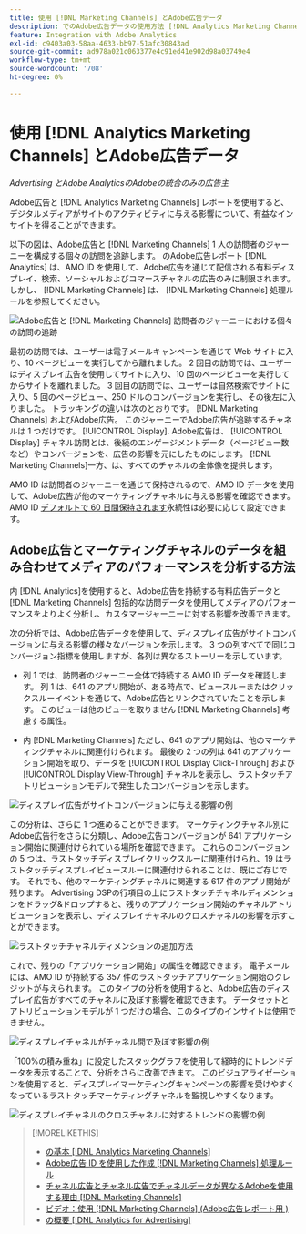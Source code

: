 ```yaml
---
title: 使用 [!DNL Marketing Channels] とAdobe広告データ
description: でのAdobe広告データの使用方法 [!DNL Analytics Marketing Channels].
feature: Integration with Adobe Analytics
exl-id: c9403a03-58aa-4633-bb97-51afc30843ad
source-git-commit: ad978a021c063377e4c91ed41e902d98a03749e4
workflow-type: tm+mt
source-wordcount: '708'
ht-degree: 0%

---
```


# 使用 [!DNL Analytics Marketing Channels] とAdobe広告データ

*Advertising とAdobe AnalyticsのAdobeの統合のみの広告主*

Adobe広告と [!DNL Analytics Marketing Channels] レポートを使用すると、デジタルメディアがサイトのアクティビティに与える影響について、有益なインサイトを得ることができます。

<!-- from video: By using Marketing Channels with your Adobe Advertising data, you can get a more holistic view of how your advertising efforts are affecting site behavior. In particular, you can see the value of your view-through and click-through data, and how your advertising assists or is assisted by other channels. -->

以下の図は、Adobe広告と [!DNL Marketing Channels] 1 人の訪問者のジャーニーを構成する個々の訪問を追跡します。 のAdobe広告レポート [!DNL Analytics] は、AMO ID を使用して、Adobe広告を通じて配信される有料ディスプレイ、検索、ソーシャルおよびコマースチャネルの広告のみに制限されます。 しかし、 [!DNL Marketing Channels] は、 [!DNL Marketing Channels] 処理ルールを参照してください。

![Adobe広告と [!DNL Marketing Channels] 訪問者のジャーニーにおける個々の訪問の追跡](/help/integrations/assets/a4adc-mc-sample-journey2.png)

最初の訪問では、ユーザーは電子メールキャンペーンを通じて Web サイトに入り、10 ページビューを実行してから離れました。 2 回目の訪問では、ユーザーはディスプレイ広告を使用してサイトに入り、10 回のページビューを実行してからサイトを離れました。 3 回目の訪問では、ユーザーは自然検索でサイトに入り、5 回のページビュー、250 ドルのコンバージョンを実行し、その後左に入りました。 トラッキングの違いは次のとおりです。 [!DNL Marketing Channels] およびAdobe広告。 このジャーニーでAdobe広告が追跡するチャネルは 1 つだけです。 [!UICONTROL Display]. Adobe広告は、 [!UICONTROL Display] チャネル訪問とは、後続のエンゲージメントデータ（ページビュー数など）やコンバージョンを、広告の影響を元にしたものにします。 [!DNL Marketing Channels]一方、は、すべてのチャネルの全体像を提供します。

AMO ID は訪問者のジャーニーを通じて保持されるので、AMO ID データを使用して、Adobe広告が他のマーケティングチャネルに与える影響を確認できます。 AMO ID [デフォルトで 60 日間保持されます](/help/integrations/analytics/overview.md)永続性は必要に応じて設定できます。

## Adobe広告とマーケティングチャネルのデータを組み合わせてメディアのパフォーマンスを分析する方法

内 [!DNL Analytics]を使用すると、Adobe広告を持続する有料広告データと [!DNL Marketing Channels] 包括的な訪問データを使用してメディアのパフォーマンスをよりよく分析し、カスタマージャーニーに対する影響を改善できます。

次の分析では、Adobe広告データを使用して、ディスプレイ広告がサイトコンバージョンに与える影響の様々なバージョンを示します。 3 つの列すべてで同じコンバージョン指標を使用しますが、各列は異なるストーリーを示しています。

* 列 1 では、訪問者のジャーニー全体で持続する AMO ID データを確認します。 列 1 は、641 のアプリ開始が、ある時点で、ビュースルーまたはクリックスルーイベントを通じて、Adobe広告とリンクされていたことを示します。 このビューは他のビューを取りません [!DNL Marketing Channels] 考慮する属性。

* 内 [!DNL Marketing Channels] ただし、641 のアプリ開始は、他のマーケティングチャネルに関連付けられます。 最後の 2 つの列は 641 のアプリケーション開始を取り、データを [!UICONTROL Display Click-Through] および [!UICONTROL Display View-Through] チャネルを表示し、ラストタッチアトリビューションモデルで発生したコンバージョンを示します。

![ディスプレイ広告がサイトコンバージョンに与える影響の例](/help/integrations/assets/a4adc-mc-display-impact.png)

この分析は、さらに 1 つ進めることができます。 マーケティングチャネル別にAdobe広告行をさらに分類し、Adobe広告コンバージョンが 641 アプリケーション開始に関連付けられている場所を確認できます。 これらのコンバージョンの 5 つは、ラストタッチディスプレイクリックスルーに関連付けられ、19 はラストタッチディスプレイビュースルーに関連付けられることは、既にご存じです。 それでも、他のマーケティングチャネルに関連する 617 件のアプリ開始が残ります。 Advertising DSPの行項目の上にラストタッチチャネルディメンションをドラッグ&amp;ドロップすると、残りのアプリケーション開始のチャネルアトリビューションを表示し、ディスプレイチャネルのクロスチャネルの影響を示すことができます。

![ラストタッチチャネルディメンションの追加方法](/help/integrations/assets/a4adc-mc-display-impact-ltc.png)

これで、残りの「アプリケーション開始」の属性を確認できます。 電子メールには、AMO ID が持続する 357 件のラストタッチアプリケーション開始のクレジットが与えられます。 このタイプの分析を使用すると、Adobe広告のディスプレイ広告がすべてのチャネルに及ぼす影響を確認できます。 データセットとアトリビューションモデルが 1 つだけの場合、このタイプのインサイトは使用できません。

![ディスプレイチャネルがチャネル間で及ぼす影響の例](/help/integrations/assets/a4adc-mc-display-impact-x-channel.png)

「100%の積み重ね」に設定したスタックグラフを使用して経時的にトレンドデータを表示することで、分析をさらに改善できます。 このビジュアライゼーションを使用すると、ディスプレイマーケティングキャンペーンの影響を受けやすくなっているラストタッチマーケティングチャネルを監視しやすくなります。

![ディスプレイチャネルのクロスチャネルに対するトレンドの影響の例](/help/integrations/assets/a4adc-mc-display-impact-x-channel-trend.png)

>[!MORELIKETHIS]
>
>* [の基本 [!DNL Analytics Marketing Channels]](mc-overview.md)
>* [Adobe広告 ID を使用した作成 [!DNL Marketing Channels] 処理ルール](mc-ids.md)
>* [チャネル広告とチャネル広告でチャネルデータが異なるAdobeを使用する理由 [!DNL Marketing Channels]](mc-data-variances.md)
>* [ビデオ：使用 [!DNL Marketing Channels] (Adobe広告レポート用 )](https://experienceleague.adobe.com/docs/advertising-cloud-learn/tutorials/analytics/analytics-reporting-a4adc.html)
>* [の概要 [!DNL Analytics for Advertising]](/help/integrations/analytics/overview.md)

